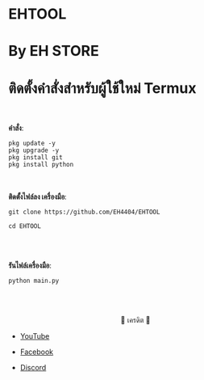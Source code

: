 # EHTOOL

# By EH STORE

# ติดตั้งคำสั่งสำหรับผู้ใช้ใหม่ Termux

<br><br>
**คำสั่ง**:<br>
```
pkg update -y
pkg upgrade -y
pkg install git
pkg install python
```
<br><br>
**ติดตั้งไฟล์ลง เครื่องมือ**:<br>
```
git clone https://github.com/EH4404/EHTOOL

cd EHTOOL
```
<br><br>

**รันไฟล์เครื่องมือ**:<br>
```
python main.py
```
<br><br>

<p align="center">🥰 เครดิต 🥰</p>

* <a href="https://youtube.com/channel/UCdaBhAIBlxdg1_8D0mfB1SA">YouTube</a>

* <a href="https://www.facebook.com/EH.STORE999">Facebook</a>

* <a href="https://discord.gg/kzAvy65e4R">Discord</a>

